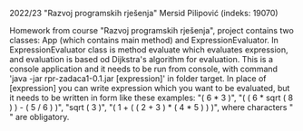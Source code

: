 2022/23 "Razvoj programskih rješenja"
Mersid Pilipović (indeks: 19070)

Homework from course "Razvoj programskih rješenja", project contains two classes: App (which contains main method) and ExpressionEvaluator.
In ExpressionEvaluator class is method evaluate which evaluates expression, and evaluation is based od Dijkstra's algorithm for evaluation.
This is a console application and it needs to be run from console, with command 'java -jar rpr-zadaca1-0.1.jar [expression]' in folder target.
In place of [expression] you can write expression which you want to be evaluated, but it needs to be written in form like these examples:
"( 6 * 3 )",  "( ( 6 * sqrt ( 8 ) ) - ( 5 / 6 ) )",  "sqrt ( 3 )",  "( 1 + ( ( 2 + 3 ) * ( 4 * 5 ) ) )", where characters " " are obligatory.

